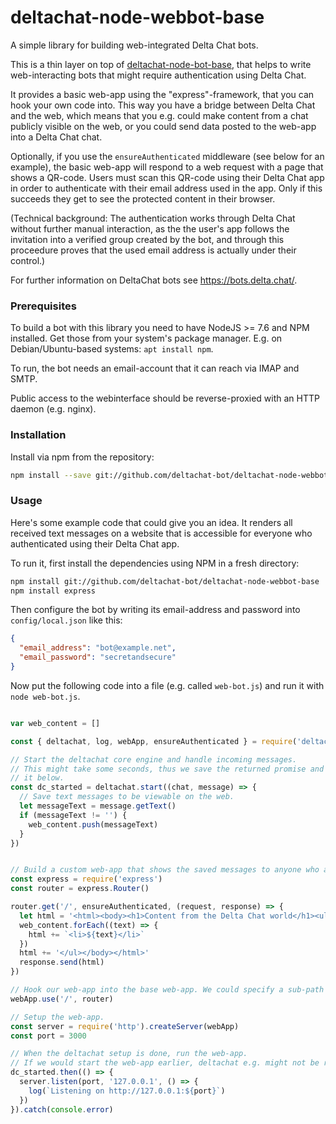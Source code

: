 # deltachat-node-webbot-base

A simple library for building web-integrated Delta Chat bots.

This is a thin layer on top of [deltachat-node-bot-base](https://github.com/deltachat-bot/deltachat-node-bot-base), that helps to write web-interacting bots that might require authentication using Delta Chat.

It provides a basic web-app using the "express"-framework, that you can hook your own code into.
This way you have a bridge between Delta Chat and the web, which means that you e.g. could make content from a chat publicly visible on the web, or you could send data posted to the web-app into a Delta Chat chat.

Optionally, if you use the `ensureAuthenticated` middleware (see below for an example), the basic web-app will respond to a web request with a page that shows a QR-code.
Users must scan this QR-code using their Delta Chat app in order to authenticate with their email address used in the app.
Only if this succeeds they get to see the protected content in their browser. 

(Technical background: The authentication works through Delta Chat without further manual interaction, as the the user's app follows the invitation into a verified group created by the bot, and through this proceedure proves that the used email address is actually under their control.)

For further information on DeltaChat bots see <https://bots.delta.chat/>.

### Prerequisites

To build a bot with this library you need to have NodeJS >= 7.6 and NPM installed. Get those from your system's package manager. E.g. on Debian/Ubuntu-based systems: `apt install npm`.

To run, the bot needs an email-account that it can reach via IMAP and SMTP.

Public access to the webinterface should be reverse-proxied with an HTTP daemon (e.g. nginx).


### Installation

Install via npm from the repository:

```bash
npm install --save git://github.com/deltachat-bot/deltachat-node-webbot-base
```

### Usage

Here's some example code that could give you an idea.
It renders all received text messages on a website that is accessible for everyone who authenticated using their Delta Chat app.

To run it, first install the dependencies using NPM in a fresh directory:
```bash
npm install git://github.com/deltachat-bot/deltachat-node-webbot-base
npm install express
```

Then configure the bot by writing its email-address and password into `config/local.json` like this:

```json
{
  "email_address": "bot@example.net",
  "email_password": "secretandsecure"
}
```


Now put the following code into a file (e.g. called `web-bot.js`) and run it with `node web-bot.js`.

```javascript

var web_content = []

const { deltachat, log, webApp, ensureAuthenticated } = require('deltachat-node-webbot-base')

// Start the deltachat core engine and handle incoming messages.
// This might take some seconds, thus we save the returned promise and wait for
// it below.
const dc_started = deltachat.start((chat, message) => {
  // Save text messages to be viewable on the web.
  let messageText = message.getText()
  if (messageText != '') {
    web_content.push(messageText)
  }
})


// Build a custom web-app that shows the saved messages to anyone who authenticated with Delta Chat.
const express = require('express')
const router = express.Router()                                                                                                                                                                

router.get('/', ensureAuthenticated, (request, response) => {
  let html = '<html><body><h1>Content from the Delta Chat world</h1><ul>'
  web_content.forEach((text) => {
    html += `<li>${text}</li>`
  })
  html += '</ul></body></html>'
  response.send(html)
})

// Hook our web-app into the base web-app. We could specify a sub-path here.
webApp.use('/', router)

// Setup the web-app.
const server = require('http').createServer(webApp)
const port = 3000

// When the deltachat setup is done, run the web-app.
// If we would start the web-app earlier, deltachat e.g. might not be ready yet to generate QR-codes.
dc_started.then(() => {
  server.listen(port, '127.0.0.1', () => {
    log(`Listening on http://127.0.0.1:${port}`)
  })
}).catch(console.error)
```
